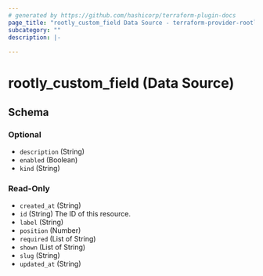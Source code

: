 ```yaml
---
# generated by https://github.com/hashicorp/terraform-plugin-docs
page_title: "rootly_custom_field Data Source - terraform-provider-rootly"
subcategory: ""
description: |-
  
---
```


# rootly_custom_field (Data Source)





<!-- schema generated by tfplugindocs -->
## Schema

### Optional

- `description` (String)
- `enabled` (Boolean)
- `kind` (String)

### Read-Only

- `created_at` (String)
- `id` (String) The ID of this resource.
- `label` (String)
- `position` (Number)
- `required` (List of String)
- `shown` (List of String)
- `slug` (String)
- `updated_at` (String)


